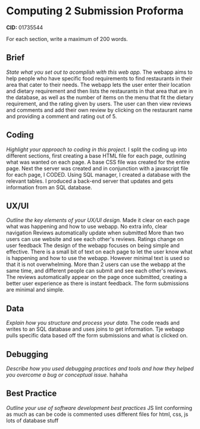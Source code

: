 # Computing 2 Submission Proforma

**CID:** 01735544

For each section, write a maximum of 200 words.

## Brief
*State what you set out to acomplish with this web app.*
The webapp aims to help people who have specific food requirements to find restaurants in their area that cater to their needs.
The webapp lets the user enter their location and dietary requirement and then lists the restaurants in that area that are in the database, as well as the number of items on the menu that fit the dietary requirement, and the rating given by users. The user can then view reviews and comments and add their own review by clicking on the restaurant name and providing a comment and rating out of 5.

## Coding
*Highlight your approach to coding in this project.*
I split the coding up into different sections, first creating a base HTML file for each page, outlining what was wanted on each page. A base CSS file was created for the entire page. Next the server was created and in conjunction with a javascript file for each page, I CODED. Using SQL manager, I created a database with the relevant tables.
I produced a back-end server that updates and gets information from an SQL database.

## UX/UI
*Outline the key elements of your UX/UI design.*
Made it clear on each page what was happening and how to use webapp.
No extra info, clear navigation
Reviews automatically update when submitted
More than two users can use website and see each other's reviews.
Ratings change on user feedback
The design of the webapp focuses on being simple and effective. There is a small bit of text on each page to let the user know what is happening and how to use the webapp. However minimal text is used so that it is not overwhelming. More than 2 users can use the webapp at the same time, and different people can submit and see each other's reviews. The reviews automatically appear on the page once submitted, creating a better user experience as there is instant feedback. The form submissions are minimal and simple.

## Data
*Explain how you structure and process your data.*
The code reads and writes to an SQL database and uses joins to get information. Tje webapp pulls specific data based off the form submissions and what is clicked on.

## Debugging
*Describe how you used debugging practices and tools and how they helped you overcome a bug or conceptual issue.*
hahaha

## Best Practice
*Outline your use of software development best practices*
JS lint conforming as much as can be
code is commented
uses different files for html, css, js
lots of database stuff

